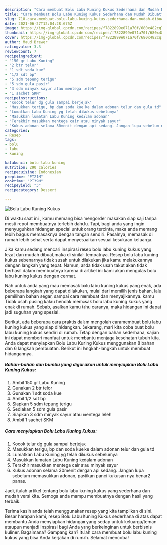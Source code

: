 ```yaml
---
description: "Cara membuat Bolu Labu Kuning Kukus Sederhana dan Mudah Dibuat"
title: "Cara membuat Bolu Labu Kuning Kukus Sederhana dan Mudah Dibuat"
slug: 718-cara-membuat-bolu-labu-kuning-kukus-sederhana-dan-mudah-dibuat
date: 2021-06-27T12:04:28.675Z
image: https://img-global.cpcdn.com/recipes/f7822899e071a70f/680x482cq70/bolu-labu-kuning-kukus-foto-resep-utama.jpg
thumbnail: https://img-global.cpcdn.com/recipes/f7822899e071a70f/680x482cq70/bolu-labu-kuning-kukus-foto-resep-utama.jpg
cover: https://img-global.cpcdn.com/recipes/f7822899e071a70f/680x482cq70/bolu-labu-kuning-kukus-foto-resep-utama.jpg
author: Maud Brewer
ratingvalue: 3.3
reviewcount: 7
recipeingredient:
- "150 gr Labu Kuning"
- "2 btr telor"
- "1 sdt soda kue"
- "1/2 sdt bp"
- "5 sdm tepung terigu"
- "5 sdm gula pasir"
- "3 sdm minyak sayur atau mentega leleh"
- "1 sachet SKM"
recipeinstructions:
- "Kocok telur dg gula sampai berjejak"
- "Masukkan terigu, bp dan soda kue ke dalam adonan telur dan gula td"
- "Lumatkan Labu Kuning yg telah dikukus sebelumya"
- "Masukkan lumatan Labu Kuning kedalam adonan"
- "Terakhir masukkan mentega cair atau minyak sayur"
- "Kukus adonan selama 30menit dengan api sedang. Jangan lupa sebelum memasukkan adonan, pastikan panci kukusan nya benar2 panas."
categories:
- Resep
tags:
- bolu
- labu
- kuning

katakunci: bolu labu kuning 
nutrition: 290 calories
recipecuisine: Indonesian
preptime: "PT21M"
cooktime: "PT39M"
recipeyield: "3"
recipecategory: Dessert

---
```



![Bolu Labu Kuning Kukus](https://img-global.cpcdn.com/recipes/f7822899e071a70f/680x482cq70/bolu-labu-kuning-kukus-foto-resep-utama.jpg)

Di waktu  saat ini , kamu memang bisa mengorder masakan siap saji tanpa mesti repot membuatnya terlebih dahulu. Tapi, bagi anda yang ingin menyuguhkan hidangan special untuk orang tercinta, maka anda memang lebih bagus memasaknya dengan tangan sendiri. Pasalnya, memasak di rumah lebih sehat serta dapat menyesuaikan sesuai kesukaan keluarga.

Jika kamu sedang mencari inspirasi resep bolu labu kuning kukus yang lezat dan mudah dibuat,maka di sinilah tempatnya. Resep bolu labu kuning kukus  sebenarnya tidak susah untuk dilakukan jika kamu melakukannya dengan langkah yang tepat. Namun, anda tidak usah takut akan tidak berhasil dalam membuatnya 
karena di artikel ini kami akan mengulas bolu labu kuning kukus dengan cermat.  



Nah untuk anda yang mau memasak bolu labu kuning kukus yang enak, ada beberapa langkah yang dapat dilakukan, mulai dari memilih jenis bahan, lalu pemilihan bahan segar, sampai cara membuat dan menyajikannya. kamu Tidak usah pusing kalau hendak memasak bolu labu kuning kukus yang enak di rumah. Sebab, asalkan kamu  tahu caranya, maka hidangan ini dapat jadi suguhan yang spesial.

Berikut, ada beberapa cara praktis  dalam mengolah caramembuat bolu labu kuning kukus yang siap dihidangkan. Sekarang, mari kita coba buat bolu labu kuning kukus sendiri di rumah. Tetap dengan bahan sederhana, sajian ini dapat memberi manfaat untuk membantu menjaga kesehatan tubuh kita. Anda dapat menyiapkan Bolu Labu Kuning Kukus menggunakan 8 bahan dan 6 langkah pembuatan. Berikut ini langkah-langkah untuk membuat hidangannya.

<!--inarticleads1-->

##### Bahan-bahan dan bumbu yang digunakan untuk menyiapkan Bolu Labu Kuning Kukus:

1. Ambil 150 gr Labu Kuning
1. Gunakan 2 btr telor
1. Gunakan 1 sdt soda kue
1. Ambil 1/2 sdt bp
1. Siapkan 5 sdm tepung terigu
1. Sediakan 5 sdm gula pasir
1. Siapkan 3 sdm minyak sayur atau mentega leleh
1. Ambil 1 sachet SKM




<!--inarticleads2-->

##### Cara menyiapkan Bolu Labu Kuning Kukus:

1. Kocok telur dg gula sampai berjejak
1. Masukkan terigu, bp dan soda kue ke dalam adonan telur dan gula td
1. Lumatkan Labu Kuning yg telah dikukus sebelumya
1. Masukkan lumatan Labu Kuning kedalam adonan
1. Terakhir masukkan mentega cair atau minyak sayur
1. Kukus adonan selama 30menit dengan api sedang. Jangan lupa sebelum memasukkan adonan, pastikan panci kukusan nya benar2 panas.




Jadi, itulah artikel tentang  bolu labu kuning kukus  yang sederhana dan mudah versi kita. Semoga anda mampu membuatnya dengan hasil yang terbaik. 

Terima kasih anda telah menggunakan resep yang kita tampilkan di sini. Besar harapan kami, resep  Bolu Labu Kuning Kukus sederhana di atas dapat membantu Anda menyiapkan hidangan yang sedap untuk keluarga/teman ataupun menjadi inspirasi bagi Anda yang berkeinginan untuk berbisnis kuliner. Bagaimana? Gampang kan? Itulah cara membuat bolu labu kuning kukus yang bisa Anda kerjakan di rumah. Selamat mencoba!

